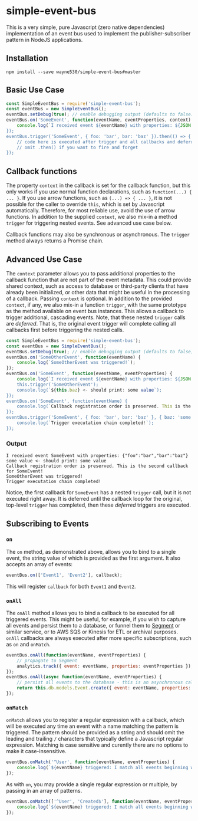 # simple-event-bus

This is a very simple, pure Javascript (zero native dependencies) implementation of an event bus used to implement the
publisher-subscriber pattern in NodeJS applications.

## Installation

```
npm install --save wayne530/simple-event-bus#master
```

## Basic Use Case

```javascript
const SimpleEventBus = require('simple-event-bus');
const eventBus = new SimpleEventBus();
eventBus.setDebug(true); // enable debugging output (defaults to false)
eventBus.on('SomeEvent', function(eventName, eventProperties, context) {
    console.log(`I received event ${eventName} with properties: ${JSON.stringify(eventProperties)`);
});
eventBus.trigger('SomeEvent', { foo: 'bar', bar: 'baz' }).then(() => {
    // code here is executed after trigger and all callbacks and deferred callbacks have executed
    // omit .then() if you want to fire and forget
});
```

## Callback functions

The property `context` in the callback is set for the callback function, but this only works if you use normal
function declarations, such as `function(...) { ... }`. If you use arrow functions, such as `(...) => { ... }`, it is
not possible for the caller to override `this`, which is set by Javascript automatically. Therefore, for most reliable
use, avoid the use of arrow functions. In addition to the supplied `context`, we also mix-in a method `trigger` for
triggering nested events. See advanced use case below.

Callback functions may also be synchronous or asynchronous. The `trigger` method always returns a Promise chain.

## Advanced Use Case

The `context` parameter allows you to pass additional properties to the callback function that are not part of the event
metadata. This could provide shared context, such as access to database or third-party clients that have already been
initialized, or other data that might be useful in the processing of a callback. Passing `context` is optional. In
addition to the provided `context`, if any, we also mix-in a function `trigger`, with the same prototype as the method
available on event bus instances. This allows a callback to trigger additional, cascading events. Note, that these
nested `trigger` calls are _deferred_. That is, the original event trigger will complete calling all callbacks first
before triggering the nested calls.

```javascript
const SimpleEventBus = require('simple-event-bus');
const eventBus = new SimpleEventBus();
eventBus.setDebug(true); // enable debugging output (defaults to false)
eventBus.on('SomeOtherEvent', function(eventName) {
    console.log(`SomeOtherEvent was triggered!`);
});
eventBus.on('SomeEvent', function(eventName, eventProperties) {
    console.log(`I received event ${eventName} with properties: ${JSON.stringify(eventProperties)`);
    this.trigger('SomeOtherEvent');
    console.log(`${this.baz} <- should print: some value`);
});
eventBus.on('SomeEvent', function(eventName) {
    console.log(`Callback registration order is preserved. This is the second callback for SomeEvent!`);
});
eventBus.trigger('SomeEvent', { foo: 'bar', bar: 'baz' }, { baz: 'some value' }).then(() => {
    console.log(`Trigger executation chain completed!`);
});
```

### Output

```
I received event SomeEvent with properties: {"foo":"bar","bar":"baz"}
some value <- should print: some value
Callback registration order is preserved. This is the second callback for SomeEvent!
SomeOtherEvent was triggered!
Trigger executation chain completed!
```

Notice, the first callback for `SomeEvent` has a nested `trigger` call, but it is not executed right away. It is deferred
until the callback loop for the original, top-level `trigger` has completed, then these _deferred_ triggers are executed.

## Subscribing to Events

### `on`

The `on` method, as demonstrated above, allows you to bind to a single event, the string value of which is provided as the
first argument. It also accepts an array of events:

```javascript
eventBus.on(['Event1', 'Event2'], callback);
```

This will register `callback` for both `Event1` and `Event2`.

### `onAll`

The `onAll` method allows you to bind a callback to be executed for all triggered events. This might be useful, for example,
if you wish to capture all events and persist them to a database, or funnel them to [Segment](https://segment.com) or similar
service, or to AWS SQS or Kinesis for ETL or archival purposes. `onAll` callbacks are always executed after more specific
subscriptions, such as `on` and `onMatch`.

```javascript
eventBus.onAll(function(eventName, eventProperties) {
    // propagate to Segment
    analytics.track({ event: eventName, properties: eventProperties });
});
eventBus.onAll(async function(eventName, eventProperties) {
    // persist all events to the database - this is an asynchronous callback; this.db comes from `context` that is provided at `trigger`-time
    return this.db.models.Event.create({ event: eventName, properties: eventProperties });
});
```

### `onMatch`

`onMatch` allows you to register a regular expression with a callback, which will be executed any time an event with a name
matching the pattern is triggered. The pattern should be provided as a string and should omit the leading and trailing `/`
characters that typically define a Javascript regular expression. Matching is case sensitive and curently there are no options
to make it case-insensitive.

```javascript
eventBus.onMatch('^User', function(eventName, eventProperties) {
    console.log(`${eventName} triggered: I match all events beginning with User`);
});
```

As with `on`, you may provide a single regular expression or multiple, by passing in an array of patterns.

```javascript
eventBus.onMatch(['^User', 'Created$'], function(eventName, eventProperties) {
    console.log(`${eventName} triggered: I match all events beginning with User or ending with Created`);
});
```

